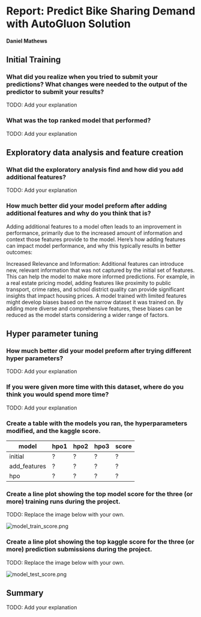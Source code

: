 # Report: Predict Bike Sharing Demand with AutoGluon Solution
#### Daniel Mathews

## Initial Training
### What did you realize when you tried to submit your predictions? What changes were needed to the output of the predictor to submit your results?
TODO: Add your explanation

### What was the top ranked model that performed?
TODO: Add your explanation

## Exploratory data analysis and feature creation
### What did the exploratory analysis find and how did you add additional features?
TODO: Add your explanation

### How much better did your model preform after adding additional features and why do you think that is?
Adding additional features to a model often leads to an improvement in performance, primarily due to the increased amount of information and context those features provide to the model. Here’s how adding features can impact model performance, and why this typically results in better outcomes:

Increased Relevance and Information: Additional features can introduce new, relevant information that was not captured by the initial set of features. This can help the model to make more informed predictions. For example, in a real estate pricing model, adding features like proximity to public transport, crime rates, and school district quality can provide significant insights that impact housing prices. A model trained with limited features might develop biases based on the narrow dataset it was trained on. By adding more diverse and comprehensive features, these biases can be reduced as the model starts considering a wider range of factors.

## Hyper parameter tuning
### How much better did your model preform after trying different hyper parameters?
TODO: Add your explanation

### If you were given more time with this dataset, where do you think you would spend more time?
TODO: Add your explanation

### Create a table with the models you ran, the hyperparameters modified, and the kaggle score.
|model|hpo1|hpo2|hpo3|score|
|--|--|--|--|--|
|initial|?|?|?|?|
|add_features|?|?|?|?|
|hpo|?|?|?|?|

### Create a line plot showing the top model score for the three (or more) training runs during the project.

TODO: Replace the image below with your own.

![model_train_score.png](img/model_train_score.png)

### Create a line plot showing the top kaggle score for the three (or more) prediction submissions during the project.

TODO: Replace the image below with your own.

![model_test_score.png](img/model_test_score.png)

## Summary
TODO: Add your explanation
